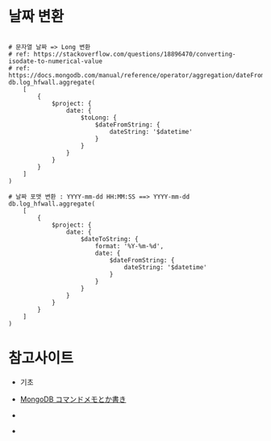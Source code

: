 # 날짜 변환
```

# 문자열 날짜 => Long 변환
# ref: https://stackoverflow.com/questions/18896470/converting-isodate-to-numerical-value
# ref: https://docs.mongodb.com/manual/reference/operator/aggregation/dateFromString/
db.log_hfwall.aggregate(
    [
        {
            $project: {
                date: {
                    $toLong: {
                        $dateFromString: {
                            dateString: '$datetime'
                        }
                    }
                }
            }
        }
    ]
)

# 날짜 포맷 변환 : YYYY-mm-dd HH:MM:SS ==> YYYY-mm-dd
db.log_hfwall.aggregate(
    [
        {
            $project: {
                date: {
                    $dateToString: {
                        format: '%Y-%m-%d',
                        date: {
                            $dateFromString: {
                                dateString: '$datetime'
                            }
                        }
                    }
                }
            }
        }
    ]
)

```

# 참고사이트
* 기초
- [MongoDB コマンドメモとか書き](https://qiita.com/svjunic/items/285e9cf20169d70aa1fa)

- [](https://stackoverflow.com/questions/18896470/converting-isodate-to-numerical-value)
- [](https://docs.mongodb.com/manual/reference/operator/aggregation/dateFromString/)
